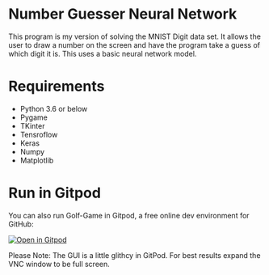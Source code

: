 # Number Guesser Neural Network

This program is my version of solving the MNIST Digit data set. It allows the user to draw a number on the screen and have the program take a guess of which digit it is. This uses a basic neural network model.



# Requirements
- Python 3.6 or below
- Pygame
- TKinter
- Tensroflow
- Keras
- Numpy
- Matplotlib

# Run in Gitpod

You can also run Golf-Game in Gitpod, a free online dev environment for GitHub:



[![Open in Gitpod](https://gitpod.io/button/open-in-gitpod.svg)](https://gitpod.io/#https://github.com/sam9532/Guess-number/blob/master/drawNumber.py)

Please Note: The GUI is a little glithcy in GitPod. For best results expand the VNC window to be full screen.
